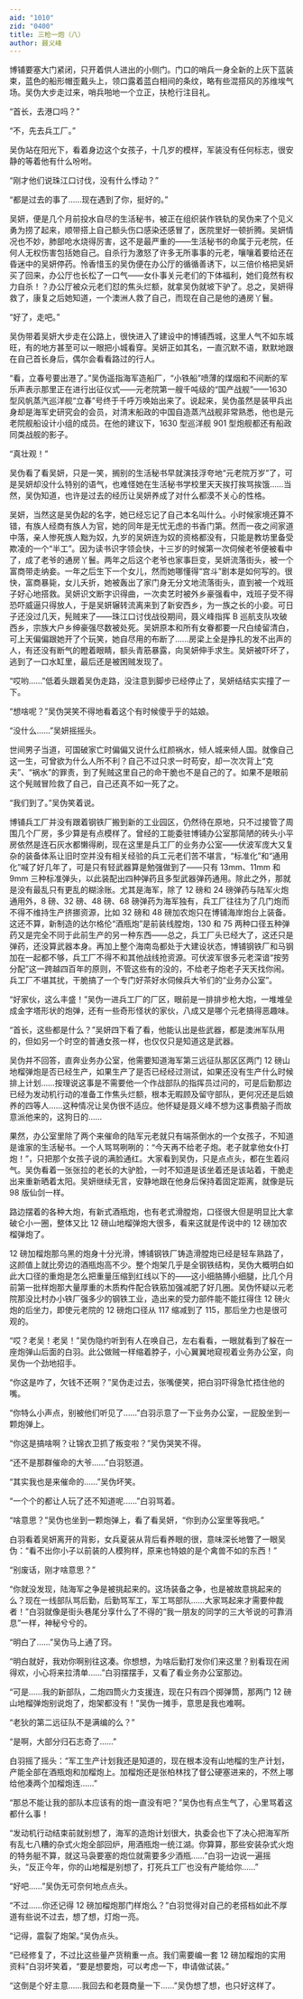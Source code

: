 ```yaml
---
aid: "1010"
zid: "0400"
title: 三枪一炮（八）
author: 聂义峰
---
```


博铺要塞大门紧闭，只开着供人进出的小侧门。门口的哨兵一身全新的上灰下蓝装束，蓝色的船形帽歪戴头上，领口露着蓝白相间的条纹，略有些混搭风的苏维埃气场。吴伪大步走过来，哨兵啪地一个立正，扶枪行注目礼。

“首长，去港口吗？”

“不，先去兵工厂。”

吴伪站在阳光下，看着身边这个女孩子，十几岁的模样，军装没有任何标志，很安静的等着他有什么吩咐。

“刚才他们说珠江口讨伐，没有什么悸动？”

“都是过去的事了……现在遇到了你，挺好的。”

吴妍，便是几个月前投水自尽的生活秘书，被正在组织装作铁轨的吴伪来了个见义勇为捞了起来，顺带搭上自己额头伤口感染还感冒了，医院里好一顿折腾。吴妍情况也不妙，肺部呛水烧得厉害，这不是最严重的——生活秘书的命属于元老院，任何人无权伤害包括她自己。自杀行为激怒了许多无所事事的元老，嚷嚷着要给还在昏迷中的吴妍停药。怜香惜玉的吴伪便在办公厅的循循善诱下，以三倍价格把吴妍买了回来，办公厅也长松了一口气——女仆事关元老们的下体福利，她们竟然有权力自杀！？办公厅被众元老们怼的焦头烂额，就拿吴伪就坡下驴了。总之，吴妍得救了，康复之后她知道，一个澳洲人救了自己，而现在自己是他的通房丫鬟。

“好了，走吧。”

吴伪带着吴妍大步走在公路上，很快进入了建设中的博铺西城，这里人气不如东城旺，有的地方甚至可以一眼把小城看穿。吴妍正如其名，一直沉默不语，默默地跟在自己首长身后，偶尔会看看路过的行人。

“看，立春号要出港了。”吴伪遥指海军造船厂，“小铁船”喷薄的煤烟和不间断的军乐声表示那里正在进行出征仪式——元老院第一艘千吨级的“国产战舰”——1630 型风帆蒸汽巡洋舰“立春”号终于千呼万唤始出来了。说起来，吴伪虽然是装甲兵出身却是海军史研究会的会员，对清末船政的中国自造蒸汽战舰非常熟悉，他也是元老院舰船设计小组的成员。在他的建议下，1630 型巡洋舰 901 型炮舰都还有船政同类战舰的影子。

“真壮观！”

吴伪看了看吴妍，只是一笑，搁别的生活秘书早就演技浮夸地“元老院万岁”了，可是吴妍却没什么特别的语气，也难怪她在生活秘书学校里天天挨打挨骂挨饿……当然，吴伪知道，也许是过去的经历让吴妍养成了对什么都漠不关心的性格。

吴妍，当然这是吴伪起的名字，她已经忘记了自己本名叫什么。小时候家境还算不错，有族人经商有族人为官，她的同年是无忧无虑的书香门第。然而一夜之间家道中落，亲人惨死族人黜为奴，九岁的吴妍连为奴的资格都没有，只能是教坊里备受欺凌的一个“半工”。因为读书识字领会快，十三岁的时候第一次伺候老爷便被看中了，成了老爷的通房丫鬟。两年之后这个老爷也家事巨变，吴妍流落街头，被一个富商带走纳妾。一年之后生下一个女儿，然而她哪懂得“宫斗”剧本是如何写的。很快，富商暴毙，女儿夭折，她被轰出了家门身无分文地流落街头，直到被一个戏班子好心地搭救。吴妍识文断字识得曲，一次卖艺时被外乡豪强看中，戏班子受不得恐吓威逼只得放人，于是吴妍辗转流离来到了新安西乡，为一族之长的小妾。可日子还没过几天，髡贼来了——珠江口讨伐战役期间，聂义峰指挥 B 巡航支队攻破西乡，宗族大户乡绅豪强尽数被处死。吴妍原本和所有女眷都要一尺白绫留清白，可上天偏偏跟她开了个玩笑，她自尽用的布断了……房梁上全是挣扎的发不出声的人，有还没有断气的瞪着眼睛，额头青筋暴露，向吴妍伸手求生。吴妍被吓坏了，逃到了一口水缸里，最后还是被困贼发现了。

“哎哟……”低着头跟着吴伪走路，没注意到脚步已经停止了，吴妍结结实实撞了一下。

“想啥呢？”吴伪哭笑不得地看着这个有时候傻乎乎的姑娘。

“没什么……”吴妍摇摇头。

世间男子当道，可国破家亡时偏偏又说什么红颜祸水，倾人城来倾人国。就像自己这一生，可曾欲为什么人所不利？自己不过只求一时苟安，却一次次背上“克夫”、“祸水”的罪责，到了髡贼这里自己的命干脆也不是自己的了。如果不是眼前这个髡贼冒险救了自己，自己还真不如一死了之。

“我们到了。”吴伪笑着说。

博铺兵工厂并没有跟着钢铁厂搬到新的工业园区，仍然待在原地，只不过接管了周围几个厂房，多少算是有点模样了。曾经的工能委驻博铺办公室那简陋的砖头小平房依然是连石灰水都懒得刷，现在这里是兵工厂的业务办公室——伏波军庞大又复杂的装备体系让旧时空并没有相关经验的兵工元老们苦不堪言，“标准化”和“通用化”喊了好几年了，可是只有轻武器算是勉强做到了——只有 13mm、11mm 和 9mm 三种标准弹头，以此装配出四种弹药且多型武器弹药通用。除此之外，那就是没有最乱只有更乱的糊涂账。尤其是海军，除了 12 磅和 24 磅弹药与陆军火炮通用外，8 磅、32 磅、48 磅、68 磅弹药为海军独有，兵工厂往往为了几门炮而不得不维持生产挤挪资源，比如 32 磅和 48 磅加农炮只在博铺海岸炮台上装备。这还不算，新制造的达尔格伦“酒瓶炮”是前装线膛炮，130 和 75 两种口径五种弹药又是完全不同于此前生产的另一种东西——总之，兵工厂头已经大了，这还只是弹药，还没算武器本身。再加上整个海南岛都处于大建设状态，博铺钢铁厂和马钢加在一起都不够，兵工厂不得不和其他战线抢资源。可伏波军很多元老深谙“按劳分配”这一跨越四百年的原则，不管这些有的没的，不给老子炮老子天天找你闹。兵工厂不堪其扰，干脆搞了一个专门好茶好水伺候兵大爷们的“业务办公室”。

“好家伙，这么丰盛！”吴伪一进兵工厂的厂区，眼前是一排排步枪大炮，一堆堆垒成金字塔形状的炮弹，还有一些奇形怪状的家伙，八成又是哪个元老搞得恶趣味。

“首长，这些都是什么？”吴妍四下看了看，他能认出是些武器，都是澳洲军队用的，但如另一个时空的普通女孩一样，也仅仅只是知道这是武器。

吴伪并不回答，直奔业务办公室，他需要知道海军第三远征队那区区两门 12 磅山地榴弹炮是否已经生产，如果生产了是否已经经过测试，如果还没有生产什么时候排上计划……按理说这事是不需要他一个作战部队的指挥员过问的，可是后勤那边已经为发动机行动的准备工作焦头烂额，根本无暇顾及留守部队，更何况还是后娘养的四等人……这种情况让吴伪很不适应。他怀疑是聂义峰不想为这事费脑子而故意派他来的，这狗日的……

果然，办公室里除了两个来催命的陆军元老就只有端茶倒水的一个女孩子，不知道是谁家的生活秘书。一个人骂骂咧咧的：“今天再不给老子炮。老子就拿他女仆打炮！”，只把那个女孩子说的满脸通红。大家看到吴伪，只是点点头，都在生着闷气。吴伪看着一张张拉的老长的大驴脸，一时不知道是该坐着还是该站着，干脆走出来重新晒着太阳。吴妍继续无言，安静地跟在他身后保持着固定距离，就像是玩 98 版仙剑一样。

路边摆着的各种大炮，有新式酒瓶炮，也有老式滑膛炮，口径很大但是明显比大拿破仑小一圈，整体又比 12 磅山地榴弹炮大很多，看来这就是传说中的 12 磅加农榴弹炮了。

12 磅加榴炮那乌黑的炮身十分光滑，博铺钢铁厂铸造滑膛炮已经是轻车熟路了，这颜值上就比旁边的酒瓶炮高不少。整个炮架几乎是全钢铁结构，吴伪大概明白如此大口径的重炮是怎么把重量压缩到红线以下的——这小细胳膊小细腿，比几个月前第一批样炮那大量厚重的木质构件配合铁筋加强减肥了好几圈。吴伪怀疑以元老院那没比村办小铁厂强多少的钢铁工业，造出来的受力部件能不能扛得住 12 磅火炮的后坐力，即使元老院的 12 磅炮口径从 117 缩减到了 115，那后坐力也是很可观的。

“哎？老吴！老吴！”吴伪隐约听到有人在唤自己，左右看看，一眼就看到了躲在一座炮弹山后面的白羽。此公做贼一样缩着脖子，小心翼翼地窥视着业务办公室，向吴伪一个劲地招手。

“你这是咋了，欠钱不还啊？”吴伪走过去，张嘴便笑，把白羽吓得急忙捂住他的嘴。

“你特么小声点，别被他们听见了……”白羽示意了一下业务办公室，一屁股坐到一颗炮弹上。

“你这是搞啥啊？让锦衣卫抓了叛变啦？”吴伪哭笑不得。

“还不是那群催命的大爷……”白羽怒道。

“其实我也是来催命的……”吴伪坏笑。

“一个个的都让人玩了还不知道呢……”白羽骂着。

“啥意思？”吴伪也坐到一颗炮弹上，看了看吴妍，“你到办公室里等我吧。”

白羽看着吴妍离开的背影，女兵夏装从背后看养眼的很，意味深长地瞥了一眼吴伪：“看不出你小子以前装的人模狗样，原来也特娘的是个禽兽不如的东西！”

“别废话，刚才啥意思？”

“你就没发现，陆海军之争是被挑起来的。这场装备之争，也是被故意挑起来的么？现在一线部队骂后勤，后勤骂军工，军工骂部队……大家骂起来才需要仲裁者！”白羽就像是街头巷尾分享什么了不得的“我一朋友的同学的三大爷说的可靠消息”一样，神秘兮兮的。

“明白了……”吴伪马上通了窍。

“明白就好，我劝你啊别往这凑。你想想，为啥后勤打发你们来这里？别看现在闹得欢，小心将来拉清单……”白羽摆摆手，又看了看业务办公室那边。

“可是……我的新部队，二炮四筒火力支援连，现在只有四个掷弹筒，那两门 12 磅山地榴弹炮别说炮了，炮架都没有！”吴伪一摊手，意思是我也难啊。

“老狄的第二远征队不是满编的么？”

“是啊，大部分归石志奇了……”

白羽摇了摇头：“军工生产计划我还是知道的，现在根本没有山地榴的生产计划，产能全部在酒瓶炮和加榴炮上。加榴炮还是张柏林找了督公硬塞进来的，不然上哪给他凑两个加榴炮连……”

“那总不能让我的部队本应该有的炮一直没有吧？”吴伪也有点生气了，心里骂着这都什么事！

“发动机行动结束前就别想了，海军的造炮计划很大，执委会也下了决心把海军所有乱七八糟的杂式火炮全部回炉，用酒瓶炮一统江湖。你算算，那些安装杂式火炮的特务艇不算，就这马袅要塞的炮位就需要多少酒瓶……”白羽一边说一遍摇头，“反正今年，你的山地榴是别想了，打死兵工厂也没有产能给你……”

“好吧……”吴伪无可奈何地点点头。

“不过……你还记得 12 磅加榴炮那门样炮么？”白羽觉得对自己的老搭档如此不厚道有些说不过去，想了想，灯炮一亮。

“记得，震裂了炮架。”吴伪点头。

“已经修复了，不过比这些量产货稍重一点。我们需要编一套 12 磅加榴炮的实用资料”白羽坏笑着，“要是想要炮，可以考虑一下，申请做试装。”

“这倒是个好主意……我回去和老聂商量一下……”吴伪想了想，也只好这样了。
